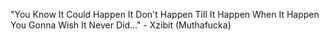 "You Know It Could Happen It Don't Happen Till It Happen When It Happen You Gonna Wish It Never Did..."
	 - Xzibit (Muthafucka) 